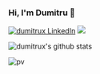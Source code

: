 ### Hi, I'm Dumitru 👋



  <a href="https://in.linkedin.com/in/dumitrux" target="blank"><img src="https://img.shields.io/badge/LinkedIn-0077B5?style=for-the-badge&logo=linkedin&logoColor=white" alt="dumitrux LinkedIn"/></a> 
  <a href="https://twitter.com/dumitruxx" target="blank"><img src="https://img.shields.io/badge/Twitter-1DA1F2?style=for-the-badge&logo=twitter&logoColor=white" /></a> 

<!--
<p align="center">
  <a href="https://dumitrux.medium.com" target="blank"><img src="https://img.shields.io/badge/Medium-12100E?style=for-the-badge&logo=medium&logoColor=white" alt="dumitrux" /></a> 
  <a href="https://dev.to/dumitrux" target="blank"><img src="https://img.shields.io/badge/dev.to-0A0A0A?style=for-the-badge&logo=dev.to&logoColor=white" alt="dumitrux" /></a>
  <a href="https://kaggle.com/dumitrux" target="blank"><img src="https://img.shields.io/badge/KAGGLE-20BEFF?&style=for-the-badge&logo=kaggle&logoColor=white" alt="dumitrux"  /></a> 
</p>
-->




![dumitrux's github stats](https://github-readme-stats.vercel.app/api?username=dumitrux&show_icons=true&theme=dracula&hide=contribs&count_private=true)


![pv](https://pageview.vercel.app/?github_user=dumitrux)



<!--
<p align="left">
  <img
    src="https://komarev.com/ghpvc/?username=dumitrux"
    alt="dumitrux"
  />
</p>
-->

<!--
**dumitrux/dumitrux** is a ✨ _special_ ✨ repository because its `README.md` (this file) appears on your GitHub profile.

Here are some ideas to get you started:

- 🔭 I’m currently working on ...
- 🌱 I’m currently learning ...
- 👯 I’m looking to collaborate on ...
- 🤔 I’m looking for help with ...
- 💬 Ask me about ...
- 📫 How to reach me: ...
- 😄 Pronouns: ...
- ⚡ Fun fact: ...
-->

